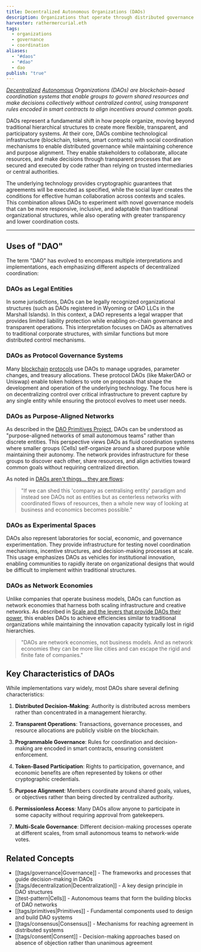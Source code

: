 ```yaml
---
title: Decentralized Autonomous Organizations (DAOs)
description: Organizations that operate through distributed governance and smart contracts to coordinate resources, make decisions, and achieve shared goals
harvester: rathermercurial.eth
tags:
  - organizations
  - governance
  - coordination
aliases:
  - "#daos"
  - "#dao"
  - dao
publish: "true"
---
```


*[Decentralized](tags/decentralization.md) [Autonomous](tags/autonomy.md) Organizations (DAOs) are blockchain-based coordination systems that enable groups to govern shared resources and make decisions collectively without centralized control, using transparent rules encoded in smart contracts to align incentives around common goals.*

DAOs represent a fundamental shift in how people organize, moving beyond traditional hierarchical structures to create more flexible, transparent, and participatory systems. At their core, DAOs combine technological infrastructure (blockchain, tokens, smart contracts) with social coordination mechanisms to enable distributed governance while maintaining coherence and purpose alignment. They enable stakeholders to collaborate, allocate resources, and make decisions through transparent processes that are secured and executed by code rather than relying on trusted intermediaries or central authorities.

The underlying technology provides cryptographic guarantees that agreements will be executed as specified, while the social layer creates the conditions for effective human collaboration across contexts and scales. This combination allows DAOs to experiment with novel governance models that can be more responsive, inclusive, and adaptable than traditional organizational structures, while also operating with greater transparency and lower coordination costs.

---

## Uses of "DAO"

The term "DAO" has evolved to encompass multiple interpretations and implementations, each emphasizing different aspects of decentralized coordination:

### DAOs as Legal Entities

In some jurisdictions, DAOs can be legally recognized organizational structures (such as DAOs registered in Wyoming or DAO LLCs in the Marshall Islands). In this context, a DAO represents a legal wrapper that provides limited liability protection while enabling on-chain governance and transparent operations. This interpretation focuses on DAOs as alternatives to traditional corporate structures, with similar functions but more distributed control mechanisms.

### DAOs as Protocol Governance Systems

Many [blockchain](tags/blockchain.md) [protocols](tags/protocols.md) use DAOs to manage upgrades, parameter changes, and treasury allocations. These protocol DAOs (like MakerDAO or Uniswap) enable token holders to vote on proposals that shape the development and operation of the underlying technology. The focus here is on decentralizing control over critical infrastructure to prevent capture by any single entity while ensuring the protocol evolves to meet user needs.

### DAOs as Purpose-Aligned Networks

As described in the [DAO Primitives Project](notes/dao-primitives/dao-primitives.md), DAOs can be understood as "purpose-aligned networks of small autonomous teams" rather than discrete entities. This perspective views DAOs as fluid coordination systems where smaller groups (Cells) self-organize around a shared purpose while maintaining their autonomy. The network provides infrastructure for these groups to discover each other, share resources, and align activities toward common goals without requiring centralized direction.

As noted in [DAOs aren't things... they are flows](artifacts/articles/network-evolution%201/DAOs%20aren't%20things...%20they%20are%20flows..md):

> "If we can shed this 'company as centralising entity' paradigm and instead see DAOs not as entities but as centerless networks with coordinated flows of resources, then a whole new way of looking at business and economics becomes possible."

### DAOs as Experimental Spaces

DAOs also represent laboratories for social, economic, and governance experimentation. They provide infrastructure for testing novel coordination mechanisms, incentive structures, and decision-making processes at scale. This usage emphasizes DAOs as vehicles for institutional innovation, enabling communities to rapidly iterate on organizational designs that would be difficult to implement within traditional structures.

### DAOs as Network Economies

Unlike companies that operate business models, DAOs can function as network economies that harness both scaling infrastructure and creative networks. As described in [Scale and the levers that provide DAOs their power](artifacts/articles/network-evolution%201/Scale%20and%20the%20levers%20that%20provide%20DAOs%20their%20power.md), this enables DAOs to achieve efficiencies similar to traditional organizations while maintaining the innovation capacity typically lost in rigid hierarchies.

> "DAOs are network economies, not business models. And as network economies they can be more like cities and can escape the rigid and finite fate of companies."

## Key Characteristics of DAOs

While implementations vary widely, most DAOs share several defining characteristics:

1. **Distributed Decision-Making**: Authority is distributed across members rather than concentrated in a management hierarchy.

2. **Transparent Operations**: Transactions, governance processes, and resource allocations are publicly visible on the blockchain.

3. **Programmable Governance**: Rules for coordination and decision-making are encoded in smart contracts, ensuring consistent enforcement.

4. **Token-Based Participation**: Rights to participation, governance, and economic benefits are often represented by tokens or other cryptographic credentials.

5. **Purpose Alignment**: Members coordinate around shared goals, values, or objectives rather than being directed by centralized authority.

6. **Permissionless Access**: Many DAOs allow anyone to participate in some capacity without requiring approval from gatekeepers.

7. **Multi-Scale Governance**: Different decision-making processes operate at different scales, from small autonomous teams to network-wide votes.

## Related Concepts

- [[tags/governance|Governance]] - The frameworks and processes that guide decision-making in DAOs
- [[tags/decentralization|Decentralization]] - A key design principle in DAO structures
- [[test-pattern|Cells]] - Autonomous teams that form the building blocks of DAO networks
- [[tags/primitives|Primitives]] - Fundamental components used to design and build DAO systems
- [[tags/consensus|Consensus]] - Mechanisms for reaching agreement in distributed systems
- [[tags/consent|Consent]] - Decision-making approaches based on absence of objection rather than unanimous agreement
